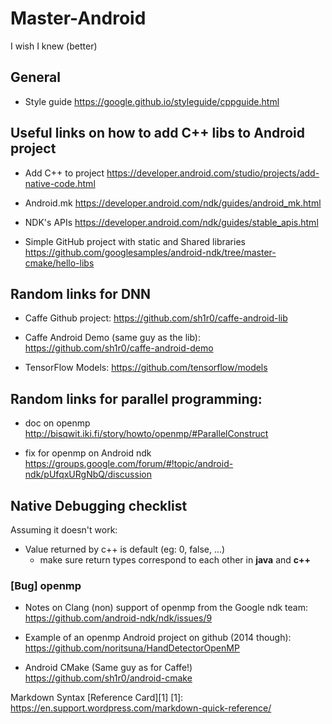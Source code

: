 # Master-Android
I wish I knew (better)

## General

* Style guide
https://google.github.io/styleguide/cppguide.html


## Useful links on how to add C++ libs to Android project

* Add C++ to project
https://developer.android.com/studio/projects/add-native-code.html

* Android.mk
https://developer.android.com/ndk/guides/android_mk.html

* NDK's APIs
https://developer.android.com/ndk/guides/stable_apis.html

* Simple GitHub project with static and Shared libraries
https://github.com/googlesamples/android-ndk/tree/master-cmake/hello-libs



## Random links for DNN

* Caffe Github project:
https://github.com/sh1r0/caffe-android-lib

* Caffe Android Demo (same guy as the lib):
https://github.com/sh1r0/caffe-android-demo

* TensorFlow Models:
https://github.com/tensorflow/models




## Random links for parallel programming:

* doc on openmp
http://bisqwit.iki.fi/story/howto/openmp/#ParallelConstruct

* fix for openmp on Android ndk
https://groups.google.com/forum/#!topic/android-ndk/pUfqxURgNbQ/discussion


## Native Debugging checklist

Assuming it doesn't work:

* Value returned by c++ is default (eg: 0, false, ...)
    - make sure return types correspond to each other in **java** and **c++**
    
    
    
### [Bug] openmp

* Notes on Clang (non) support of openmp from the Google ndk team: 
https://github.com/android-ndk/ndk/issues/9

* Example of an openmp Android project on github (2014 though):
https://github.com/noritsuna/HandDetectorOpenMP

* Android CMake (Same guy as for Caffe!)
https://github.com/sh1r0/android-cmake



Markdown Syntax [Reference Card][1]
[1]: https://en.support.wordpress.com/markdown-quick-reference/
